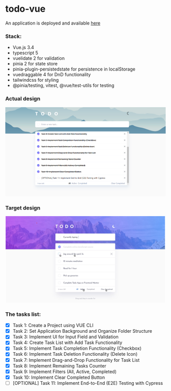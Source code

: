 # todo-vue

An application is deployed and available [here](https://jenkaby.github.io/todo-vue/)

### Stack:
- Vue.js 3.4
- typescript 5
- vuelidate 2 for validation
- pinia 2 for state store
- pinia-plugin-persistedstate for persistence in localStorage
- vuedraggable 4 for DnD functionality
- tailwindcss for styling
- @pinia/testing, vitest, @vue/test-utils for testing

### Actual design

![Actual design](/docs/actual-design.png "todo app")

### Target design

![Target design](/docs/an-app-design.png "todo app")

### The tasks list:
- [x] Task  1: Create a Project using VUE CLI
- [x] Task  2: Set Application Background and Organize Folder Structure
- [x] Task  3: Implement UI for Input Field and Validation
- [x] Task  4: Create Task List with Add Task Functionality
- [x] Task  5: Implement Task Completion Functionality (Checkbox)
- [x] Task  6: Implement Task Deletion Functionality (Delete Icon)
- [x] Task  7: Implement Drag-and-Drop Functionality for Task List
- [x] Task  8: Implement Remaining Tasks Counter
- [x] Task  9: Implement Filters (All, Active, Completed)
- [x] Task 10: Implement Clear Completed Button
- [ ] [OPTIONAL] Task 11: Implement End-to-End (E2E) Testing with Cypress
